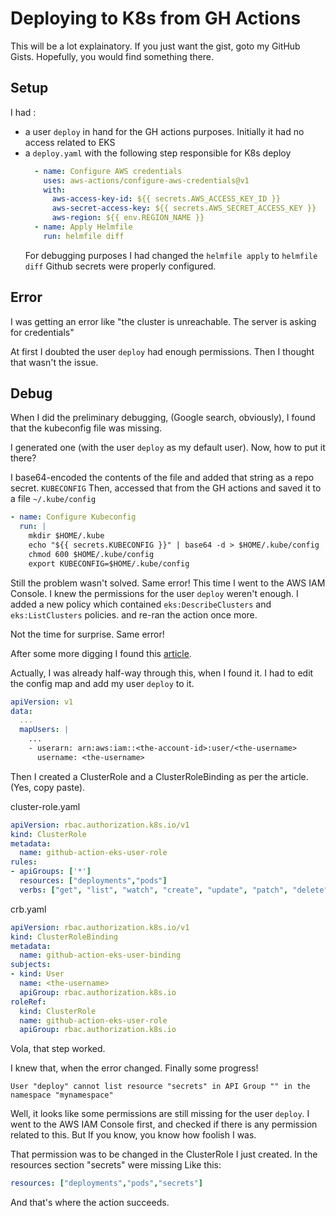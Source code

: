 # Deploying to K8s from GH Actions

This will be a lot explainatory. If you just want the gist, goto my GitHub Gists. Hopefully, you would find something there.

## Setup
I had :
  - a user `deploy` in hand for the GH actions purposes. Initially it had no access related to EKS
  - a `deploy.yaml` with the following step responsible for K8s deploy
    ```yaml
      - name: Configure AWS credentials
        uses: aws-actions/configure-aws-credentials@v1
        with:
          aws-access-key-id: ${{ secrets.AWS_ACCESS_KEY_ID }}
          aws-secret-access-key: ${{ secrets.AWS_SECRET_ACCESS_KEY }}
          aws-region: ${{ env.REGION_NAME }}
      - name: Apply Helmfile
        run: helmfile diff
    ```
    For debugging purposes I had changed the `helmfile apply` to `helmfile diff`
Github secrets were properly configured.

## Error
I was getting an error like "the cluster is unreachable. The server is asking for credentials"

At first I doubted the user `deploy` had enough permissions. Then I thought that wasn't the issue.
 

## Debug
When I did the preliminary debugging, (Google search, obviously), I found that the kubeconfig file was missing. 

I generated one (with the user `deploy` as my default user). Now, how to put it there?

I base64-encoded the contents of the file and added that string as a repo secret. `KUBECONFIG`
Then, accessed that from the GH actions and saved it to a file `~/.kube/config`
```yaml
- name: Configure Kubeconfig
  run: |
    mkdir $HOME/.kube 
    echo "${{ secrets.KUBECONFIG }}" | base64 -d > $HOME/.kube/config
    chmod 600 $HOME/.kube/config
    export KUBECONFIG=$HOME/.kube/config
```


Still the problem wasn't solved. Same error!
This time I went to the AWS IAM Console. I knew the permissions for the user `deploy` weren't enough. I added a new policy which contained `eks:DescribeClusters` and `eks:ListClusters` policies.
and re-ran the action once more.

Not the time for surprise. Same error!

After some more digging I found this [article](https://ianbelcher.me/tech-blog/setup-github-actions-for-eks-deployments). 

Actually, I was already half-way through this, when I found it.
I had to edit the config map and add my user `deploy` to it.
```yaml
apiVersion: v1
data:
  ...
  mapUsers: |
    ...
    - userarn: arn:aws:iam::<the-account-id>:user/<the-username>
      username: <the-username>
```
Then I created a ClusterRole and a ClusterRoleBinding as per the article. (Yes, copy paste).

cluster-role.yaml
```yaml
apiVersion: rbac.authorization.k8s.io/v1
kind: ClusterRole
metadata:
  name: github-action-eks-user-role
rules:
- apiGroups: ['*']
  resources: ["deployments","pods"]
  verbs: ["get", "list", "watch", "create", "update", "patch", "delete"]
```
crb.yaml
```yaml
apiVersion: rbac.authorization.k8s.io/v1
kind: ClusterRoleBinding
metadata:
  name: github-action-eks-user-binding
subjects:
- kind: User
  name: <the-username>
  apiGroup: rbac.authorization.k8s.io
roleRef:
  kind: ClusterRole
  name: github-action-eks-user-role
  apiGroup: rbac.authorization.k8s.io
```
Vola, that step worked.

I knew that, when the error changed. Finally some progress!
```
User "deploy" cannot list resource "secrets" in API Group "" in the namespace "mynamespace"
```
Well, it looks like some permissions are still missing for the user `deploy`.
I went to the AWS IAM Console first, and checked if there is any permission related to this. But If you know, you know how foolish I was.

That permission was to be changed in the ClusterRole I just created. In the resources section "secrets" were missing
Like this:
```yaml
resources: ["deployments","pods","secrets"]
````

And that's where the action succeeds.
